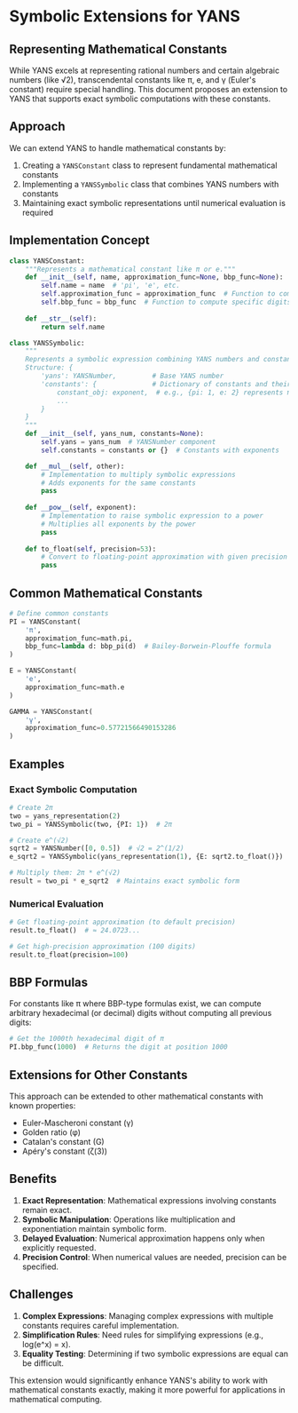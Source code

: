 # Symbolic Extensions for YANS

## Representing Mathematical Constants

While YANS excels at representing rational numbers and certain algebraic numbers (like √2), transcendental constants like π, e, and γ (Euler's constant) require special handling. This document proposes an extension to YANS that supports exact symbolic computations with these constants.

## Approach

We can extend YANS to handle mathematical constants by:

1. Creating a `YANSConstant` class to represent fundamental mathematical constants
2. Implementing a `YANSSymbolic` class that combines YANS numbers with constants
3. Maintaining exact symbolic representations until numerical evaluation is required

## Implementation Concept

```python
class YANSConstant:
    """Represents a mathematical constant like π or e."""
    def __init__(self, name, approximation_func=None, bbp_func=None):
        self.name = name  # 'pi', 'e', etc.
        self.approximation_func = approximation_func  # Function to compute approximation
        self.bbp_func = bbp_func  # Function to compute specific digits
    
    def __str__(self):
        return self.name

class YANSSymbolic:
    """
    Represents a symbolic expression combining YANS numbers and constants.
    Structure: {
        'yans': YANSNumber,         # Base YANS number
        'constants': {              # Dictionary of constants and their exponents
            constant_obj: exponent,  # e.g., {pi: 1, e: 2} represents π * e²
            ...
        }
    }
    """
    def __init__(self, yans_num, constants=None):
        self.yans = yans_num  # YANSNumber component
        self.constants = constants or {}  # Constants with exponents

    def __mul__(self, other):
        # Implementation to multiply symbolic expressions
        # Adds exponents for the same constants
        pass
    
    def __pow__(self, exponent):
        # Implementation to raise symbolic expression to a power
        # Multiplies all exponents by the power
        pass
    
    def to_float(self, precision=53):
        # Convert to floating-point approximation with given precision
        pass
```

## Common Mathematical Constants

```python
# Define common constants
PI = YANSConstant(
    'π', 
    approximation_func=math.pi,
    bbp_func=lambda d: bbp_pi(d)  # Bailey-Borwein-Plouffe formula
)

E = YANSConstant(
    'e',
    approximation_func=math.e
)

GAMMA = YANSConstant(
    'γ',
    approximation_func=0.57721566490153286
)
```

## Examples

### Exact Symbolic Computation

```python
# Create 2π
two = yans_representation(2)
two_pi = YANSSymbolic(two, {PI: 1})  # 2π

# Create e^(√2)
sqrt2 = YANSNumber([0, 0.5])  # √2 = 2^(1/2)
e_sqrt2 = YANSSymbolic(yans_representation(1), {E: sqrt2.to_float()})  # e^(√2)

# Multiply them: 2π * e^(√2)
result = two_pi * e_sqrt2  # Maintains exact symbolic form
```

### Numerical Evaluation

```python
# Get floating-point approximation (to default precision)
result.to_float()  # ≈ 24.0723...

# Get high-precision approximation (100 digits)
result.to_float(precision=100)
```

## BBP Formulas

For constants like π where BBP-type formulas exist, we can compute arbitrary hexadecimal (or decimal) digits without computing all previous digits:

```python
# Get the 1000th hexadecimal digit of π
PI.bbp_func(1000)  # Returns the digit at position 1000
```

## Extensions for Other Constants

This approach can be extended to other mathematical constants with known properties:

- Euler-Mascheroni constant (γ)
- Golden ratio (φ)
- Catalan's constant (G)
- Apéry's constant (ζ(3))

## Benefits

1. **Exact Representation**: Mathematical expressions involving constants remain exact.
2. **Symbolic Manipulation**: Operations like multiplication and exponentiation maintain symbolic form.
3. **Delayed Evaluation**: Numerical approximation happens only when explicitly requested.
4. **Precision Control**: When numerical values are needed, precision can be specified.

## Challenges

1. **Complex Expressions**: Managing complex expressions with multiple constants requires careful implementation.
2. **Simplification Rules**: Need rules for simplifying expressions (e.g., log(e^x) = x).
3. **Equality Testing**: Determining if two symbolic expressions are equal can be difficult.

This extension would significantly enhance YANS's ability to work with mathematical constants exactly, making it more powerful for applications in mathematical computing.
